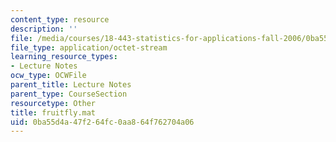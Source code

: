 ```yaml
---
content_type: resource
description: ''
file: /media/courses/18-443-statistics-for-applications-fall-2006/0ba55d4a47f264fc0aa864f762704a06_fruitfly.mat
file_type: application/octet-stream
learning_resource_types:
- Lecture Notes
ocw_type: OCWFile
parent_title: Lecture Notes
parent_type: CourseSection
resourcetype: Other
title: fruitfly.mat
uid: 0ba55d4a-47f2-64fc-0aa8-64f762704a06
---
```

